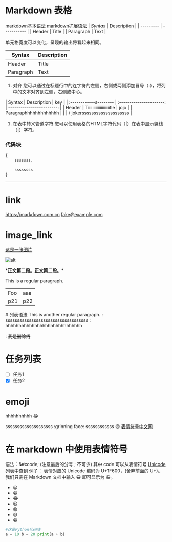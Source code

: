 # Markdown 表格
[markdown基本语法](https://markdown.com.cn/basic-syntax/horizontal-rules.html)
[markdown扩展语法](https://markdown.com.cn/extended-syntax/)
| *Syntax*  | Description |
| --------- | ----------- |
| Header    | Title       |
| Paragraph | Text        |

单元格宽度可以变化，呈现的输出将看起来相同。

| Syntax    | Description |
| --------- | ----------- |
| Header    | Title       |
| Paragraph | Text        |


1. 对齐
    您可以通过在标题行中的连字符的左侧，右侧或两侧添加冒号（:），将列中的文本对齐到左侧，右侧或中心。

| Syntax                |       Description        |                       key |
| :------------s-------- | :----------------------: | ------------------------: |
| Header                | Tiiiiiiiiiiiiiiiiiiiitle |                      jojo |
| Paragraphhhhhhhhhhhhh |           &#124;           | \ jokerssssssssssssssssssss |


1. 在表中转义管道字符
    您可以使用表格的HTML字符代码（&#124;）在表中显示竖线（|）字符。

### 代码块

```javascript
{
    sssssss,
    
    ssssssss
}
```
---
# link
<https://markdown.com.cn>
<fake@example.com>
# image_link
[这是一张图片](https://ts1.cn.mm.bing.net/th/id/R-C.987f582c510be58755c4933cda68d525?rik=C0D21hJDYvXosw&riu=http%3a%2f%2fimg.pconline.com.cn%2fimages%2fupload%2fupc%2ftx%2fwallpaper%2f1305%2f16%2fc4%2f20990657_1368686545122.jpg&ehk=netN2qzcCVS4ALUQfDOwxAwFcy41oxC%2b0xTFvOYy5ds%3d&risl=&pid=ImgRaw&r=0)

![alt](https://ts1.cn.mm.bing.net/th/id/R-C.987f582c510be58755c4933cda68d525?rik=C0D21hJDYvXosw&riu=http%3a%2f%2fimg.pconline.com.cn%2fimages%2fupload%2fupc%2ftx%2fwallpaper%2f1305%2f16%2fc4%2f20990657_1368686545122.jpg&ehk=netN2qzcCVS4ALUQfDOwxAwFcy41oxC%2b0xTFvOYy5ds%3d&risl=&pid=ImgRaw&r=0)


\***正文第二段。正文第二段。***


This is a regular paragraph.

<table>
    <tr>
        <td>Foo</td>
        <td>aaa</td>
    </tr>
    <tr>
        <td>p21</td>
        <td>p22</td>
    </tr>
</table>
# 列表语法
This is another regular paragraph.
: sssssssssssssssssssssssssssssssssss
: hhhhhhhhhhhhhhhhhhhhhhhhhhhhh

: ~~我是删除线~~

# 任务列表
- [ ] 任务1
- [x] 任务2

# emoji 
 
hhhhhhhhhh :joy:

ssssssssssssssssssss :grinning face:
ssssssssssss :smile:
[表情符号中文网](https://www.webfx.com/tools/emoji-cheat-sheet/)
# 在 markdown 中使用表情符号
语法：&#xcode; (注意最后的分号 ; 不可少)
其中 code 可以从表情符号 [Unicode](https://apps.timwhitlock.info/emoji/tables/unicode#) 列表中查到
例子：
    表情对应的 Unicode 编码为 U+1F600，(舍弃前面的 U+)。我们只需在 Markdown 文档中输入 &#x1F600; 即可显示为 😀。

- &#x1F600;
- &#x1F601;
- &#x1F602;
- &#x1F603;
- &#x1F604;
- &#x1F605;
- &#x1F601;

```python 
#这是Python代码块 
a = 10 b = 20 print(a + b)

```
